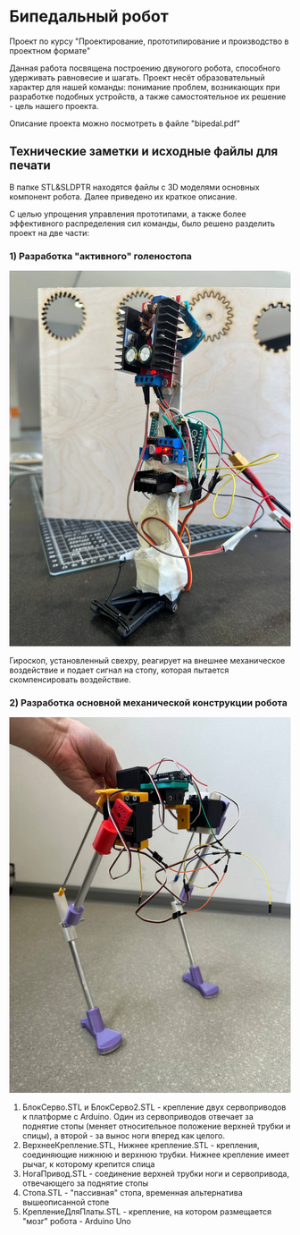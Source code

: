 # Бипедальный робот

Проект по курсу "Проектирование, прототипирование и производство в проектном формате"

Данная работа посвящена построению двуногого робота, способного удерживать равновесие и шагать. Проект несёт образовательный характер для нашей команды: понимание проблем, возникающих при разработке подобных устройств, а также самостоятельное их решение - цель нашего проекта.

Описание проекта можно посмотреть в файле "bipedal.pdf"	

## Технические заметки и исходные файлы для печати
В папке STL&SLDPTR находятся файлы с 3D моделями основных компонент робота. Далее приведено их краткое описание. 

С целью упрощения управления прототипами, а также более эффективного распределения сил команды, было решено разделить проект на две части: 
### 1) Разработка "активного" голеностопа
![Голеностоп](imgs/leg1.jpeg)

Гироскоп, установленный свехру, реагирует на внешнее механическое воздействие и подает сигнал на стопу, которая пытается скомпенсировать воздействие.
  
### 2) Разработка основной механической конструкции робота
![Основная механическая часть](imgs/robot1.jpeg) 

1. БлокСерво.STL и БлокСерво2.STL - крепление двух сервоприводов к платформе с Arduino. Один из сервоприводов отвечает за поднятие стопы (меняет относительное положение верхней трубки и спицы), а второй - за вынос ноги вперед как целого.
2. ВерхнееКрепление.STL, Нижнее крепление.STL - крепления, соединяющие нижнюю и верхнюю трубки. Нижнее крепление имеет рычаг, к которому крепится спица
3. НогаПривод.STL - соединение верхней трубки ноги и сервопривода, отвечающего за поднятие стопы
4. Стопа.STL - "пассивная" стопа, временная альтернатива вышеописанной стопе
5. КреплениеДляПлаты.STL - крепление, на котором размещается "мозг" робота - Arduino Uno

